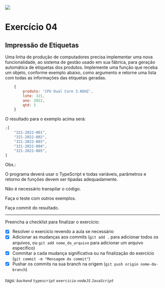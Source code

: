 ![](https://i.imgur.com/xG74tOh.png)

# Exercício 04

## Impressão de Etiquetas

Uma linha de produção de computadores precisa implementar uma nova funcionalidade, ao sistema de gestão usado em sua fábrica, para geração automática de etiquetas dos produtos. Implemente uma função que receba um objeto, conforme exemplo abaixo, como argumento e retorne uma lista com todas as informações das etiquetas geradas.

```javascript
    {
        produto: 'CPU Dual Core 3.0GHZ',
        lote: 321,
        ano: 2022,
        qtd: 5
    }
```

O resultado para o exemplo acima será:

```javascript
;[
    "321-2022-001",
    "321-2022-002",
    "321-2022-003",
    "321-2022-004",
    "321-2022-005",
]
```

Obs.:

O programa deverá usar o TypeScript e todas variáveis, parâmetros e retorno de funções devem ser tipadas adequadamente.

Não é necessário transpilar o código.

Faça o teste com outros exemplos.

Faça commit do resultado.

---

Preencha a checklist para finalizar o exercício:

-   [x] Resolver o exercício revendo a aula se necessário
-   [x] Adicionar as mudanças aos commits (`git add .` para adicionar todos os arquivos, ou `git add nome_do_arquivo` para adicionar um arquivo específico)
-   [x] Commitar a cada mudança significativa ou na finalização do exercício (`git commit -m "Mensagem do commit"`)
-   [x] Pushar os commits na sua branch na origem (`git push origin nome-da-branch`)

###### tags: `backend` `typescript` `exercicio` `nodeJS` `JavaScript`
